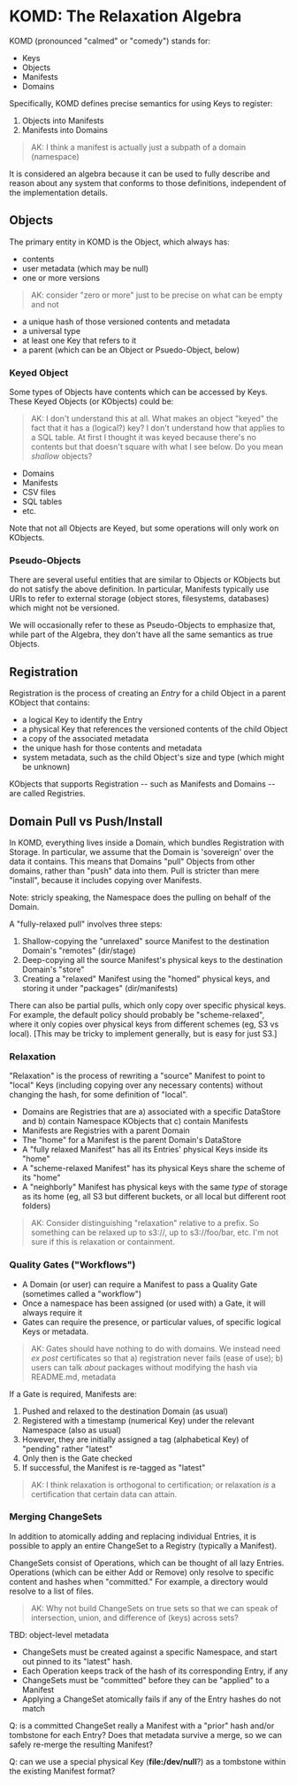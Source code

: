 # KOMD: The Relaxation Algebra

KOMD (pronounced "calmed" or "comedy") stands for:

- Keys
- Objects
- Manifests
- Domains

Specifically, KOMD defines precise semantics for using Keys to register:

1. Objects into Manifests
2. Manifests into Domains

> AK: I think a manifest is actually just a subpath of a domain (namespace)

It is considered an algebra because it can be used to fully describe and reason about
any system that conforms to those definitions, independent of the implementation details.  

## Objects

The primary entity in KOMD is the Object, which always has:

- contents
- user metadata (which may be null)
- one or more versions

> AK: consider "zero or more" just to be precise on what can be empty and not

- a unique hash of those versioned contents and metadata
- a universal type
- at least one Key that refers to it
- a parent (which can be an Object or Psuedo-Object, below)

### Keyed Object

Some types of Objects have contents which can be accessed by Keys. These Keyed Objects (or KObjects) could be:

> AK: I don't understand this at all. What makes an object "keyed" the fact that it has a (logical?) key?
> I don't understand how that applies to a SQL table.
> At first I thought it was keyed because there's no contents but that doesn't square with what I see below.
> Do you mean _shallow_ objects?

- Domains
- Manifests
- CSV files
- SQL tables
- etc.

Note that not all Objects are Keyed, but some operations will only work on KObjects.  

### Pseudo-Objects

There are several useful entities that are similar to Objects or KObjects but do not satisfy the above definition.
In particular, Manifests typically use URIs to refer to external storage (object stores, filesystems, databases)
which might not be versioned.
  
We will occasionally refer to these as Pseudo-Objects to emphasize that,
while part of the Algebra, they don't have all the same semantics as true Objects.

## Registration

Registration is the process of creating an _Entry_ for a child Object in a parent KObject that contains:

- a logical Key to identify the Entry
- a physical Key that references the versioned contents of the child Object
- a copy of the associated metadata
- the unique hash for those contents and metadata
- system metadata, such as the child Object's size and type (which might be unknown)

KObjects that supports Registration -- such as Manifests and Domains -- are called Registries.

## Domain Pull vs Push/Install

In KOMD, everything lives inside a Domain, which bundles Registration with Storage.
In particular, we assume that the Domain is 'sovereign' over the data it contains.
This means that Domains "pull" Objects from other domains, rather than "push" data into them.
Pull is stricter than mere "install", because it includes copying over Manifests.

Note: stricly speaking, the Namespace does the pulling on behalf of the Domain.

A "fully-relaxed pull" involves three steps:

1. Shallow-copying the "unrelaxed" source Manifest to the destination Domain's "remotes" (dir/stage)
2. Deep-copying all the source Manifest's physical keys to the destination Domain's "store"
3. Creating a "relaxed" Manifest using the "homed" physical keys,
   and storing it under "packages" (dir/manifests)

There can also be partial pulls, which only copy over specific physical keys.
For example, the default policy should probably be "scheme-relaxed",
where it only copies over physical keys from different schemes (eg, S3 vs local).
[This may be tricky to implement generally, but is easy for just S3.]

### Relaxation

"Relaxation" is the process of rewriting a "source" Manifest to point to "local" Keys
(including copying over any necessary contents) without changing the hash,
for some definition of "local".

- Domains are Registries that are
  a) associated with a specific DataStore and
  b) contain Namespace KObjects that
  c) contain Manifests
- Manifests are Registries with a parent Domain
- The "home" for a Manifest is the parent Domain's DataStore
- A "fully relaxed Manifest" has all its Entries' physical Keys inside its "home"
- A "scheme-relaxed Manifest" has its physical Keys share the scheme of its "home"
- A "neighborly" Manifest has physical keys with the same _type_ of storage as its home (eg, all S3 but different buckets, or all local but different root folders)

> AK: Consider distinguishing "relaxation" relative to a prefix. So something can be relaxed up to s3://,
> up to s3://foo/bar, etc.
> I'm not sure if this is relaxation or containment.

### Quality Gates ("Workflows")

- A Domain (or user) can require a Manifest to pass a Quality Gate (sometimes called a "workflow")
- Once a namespace has been assigned (or used with) a Gate, it will always require it
- Gates can require the presence, or particular values, of specific logical Keys or metadata.

> AK: Gates should have nothing to do with domains. We instead need _ex post_ certificates so that
> a) registration never fails (ease of use);
> b) users can talk _about_ packages without modifying the hash
> via README.md, metadata  

If a Gate is required, Manifests are:

1. Pushed and relaxed to the destination Domain (as usual)
2. Registered with a timestamp (numerical Key) under the relevant Namespace (also as usual)
3. However, they are initially assigned a tag (alphabetical Key) of "pending" rather "latest"
4. Only then is the Gate checked
5. If successful, the Manifest is re-tagged as "latest"

> AK: I think relaxation is orthogonal to certification; or relaxation _is_ a certification that certain
> data can attain.

### Merging ChangeSets

In addition to atomically adding and replacing individual Entries,
it is possible to apply an entire ChangeSet to a Registry (typically a Manifest).

ChangeSets consist of Operations, which can be thought of all lazy Entries.
Operations (which can be either Add or Remove) only resolve to specific content and hashes when "committed."
For example, a directory would resolve to a list of files.

> AK: Why not build ChangeSets on true sets so that we can speak of intersection, union, and difference of (keys)
> across sets?

TBD: object-level metadata

- ChangeSets must be created against a specific Namespace, and start out pinned to its "latest" hash.
- Each Operation keeps track of the hash of its corresponding Entry, if any
- ChangeSets must be "committed" before they can be "applied" to a Manifest
- Applying a ChangeSet atomically fails if any of the Entry hashes do not match

Q: is a committed ChangeSet really a Manifest with a "prior" hash and/or tombstone for each Entry?
Does that metadata survive a merge, so we can safely re-merge the resulting Manifest?

Q: can we use a special physical Key (**file:/dev/null**?) as a tombstone within the existing Manifest format?
